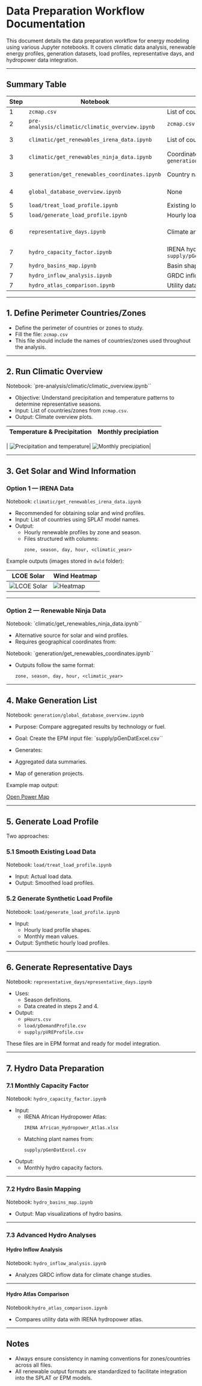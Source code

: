 # Data Preparation Workflow Documentation

This document details the data preparation workflow for energy modeling using various Jupyter notebooks. It covers climatic data analysis, renewable energy profiles, generation datasets, load profiles, representative days, and hydropower data integration.

---

## Summary Table

| Step | Notebook | Key Inputs | Key Outputs |
|------|----------|------------|-------------|
| 1 | `zcmap.csv` | List of countries/zones | Perimeter definition |
| 2 | `pre-analysis/climatic/climatic_overview.ipynb` | `zcmap.csv` | Climate overview plots |
| 3 | `climatic/get_renewables_irena_data.ipynb` | List of countries (SPLAT names) | Renewable profiles (solar, wind) |
| 3 | `climatic/get_renewables_ninja_data.ipynb` | Coordinates from `generation/get_renewables_coordinates.ipynb` | Renewable profiles (solar, wind) |
| 3 | `generation/get_renewables_coordinates.ipynb` | Country names or zones | Coordinates for Renewable Ninja |
| 4 | `global_database_overview.ipynb` | None | Generation project map, aggregated data |
| 5 | `load/treat_load_profile.ipynb` | Existing load data | Smoothed load profiles |
| 5 | `load/generate_load_profile.ipynb` | Hourly load shapes, monthly means | Synthetic load profiles |
| 6 | `representative_days.ipynb` | Climate and load profiles | `pHours.csv`, `load/pDemandProfile.csv`, `supply/pVREProfile.csv` |
| 7 | `hydro_capacity_factor.ipynb` | IRENA hydropower atlas, `supply/pGenDatExcel.csv` | Monthly hydro capacity factors |
| 7 | `hydro_basins_map.ipynb` | Basin shapefiles | Hydro basin maps |
| 7 | `hydro_inflow_analysis.ipynb` | GRDC inflow data | Inflow analysis |
| 7 | `hydro_atlas_comparison.ipynb` | Utility data, IRENA atlas | Atlas comparison plots |

---

## 1. Define Perimeter Countries/Zones

- Define the perimeter of countries or zones to study.
- Fill the file: `zcmap.csv`
- This file should include the names of countries/zones used throughout the analysis.

---

## 2. Run Climatic Overview

Notebook: `pre-analysis/climatic/climatic_overview.ipynb``
- Objective: Understand precipitation and temperature patterns to determine representative seasons.
- Input: List of countries/zones from `zcmap.csv`.
- Output: Climate overview plots.




| Temperature & Precipitation | Monthly precipiation |
|------------|--------------|
| 
![Precipitation and temperature](dwld/pre-analysis/scatter_annual_spatial_means_t2m_tp.png)| ![Monthly precipiation](dwld/pre-analysis/monthly_precipitation_heatmap.png)|


---

## 3. Get Solar and Wind Information

### Option 1 — IRENA Data

Notebook: `climatic/get_renewables_irena_data.ipynb`
- Recommended for obtaining solar and wind profiles.
- Input: List of countries using SPLAT model names.
- Output:
  - Hourly renewable profiles by zone and season.
  - Files structured with columns:
    ```
    zone, season, day, hour, <climatic_year>
    ```

Example outputs (images stored in `dwld` folder):

| LCOE Solar | Wind Heatmap |
|------------|--------------|
| ![LCOE Solar](dwld/pre-analysis/lcoe_solar.png) | ![Heatmap](dwld/pre-analysis/heatmap_solar.png) |

---
### Option 2 — Renewable Ninja Data

Notebook: `climatic/get_renewables_ninja_data.ipynb``
- Alternative source for solar and wind profiles.
- Requires geographical coordinates from:

Notebook: `generation/get_renewables_coordinates.ipynb``
- Outputs follow the same format:
  ```
  zone, season, day, hour, <climatic_year>
  ```
---

## 4. Make Generation List

Notebook: `generation/global_database_overview.ipynb`
- Purpose: Compare aggregated results by technology or fuel.
- Goal: Create the EPM input file: `supply/pGenDatExcel.csv``

- Generates:
- Aggregated data summaries.
- Map of generation projects.

Example map output:

[Open Power Map](dwld/pre-analysis/power_map.html)

---

## 5. Generate Load Profile

Two approaches:

### 5.1 Smooth Existing Load Data

Notebook: `load/treat_load_profile.ipynb`
- Input: Actual load data.
- Output: Smoothed load profiles.


### 5.2 Generate Synthetic Load Profile

Notebook: `load/generate_load_profile.ipynb`
- Input:
  - Hourly load profile shapes.
  - Monthly mean values.
- Output: Synthetic hourly load profiles.

---

## 6. Generate Representative Days

Notebook: `representative_days/epresentative_days.ipynb`

- Uses:
  - Season definitions.
  - Data created in steps 2 and 4.
- Output:
  - `pHours.csv`
  - `load/pDemandProfile.csv`
  - `supply/pVREProfile.csv`

These files are in EPM format and ready for model integration.

---

## 7. Hydro Data Preparation

### 7.1 Monthly Capacity Factor

Notebook: `hydro_capacity_factor.ipynb`

- Input:
  - IRENA African Hydropower Atlas:
    ```
    IRENA African_Hydropower_Atlas.xlsx
    ```
  - Matching plant names from:
    ```
    supply/pGenDatExcel.csv
    ```
- Output:
  - Monthly hydro capacity factors.

---

### 7.2 Hydro Basin Mapping

Notebook: `hydro_basins_map.ipynb`

- Output: Map visualizations of hydro basins.

---

### 7.3 Advanced Hydro Analyses

#### Hydro Inflow Analysis

Notebook: `hydro_inflow_analysis.ipynb`
- Analyzes GRDC inflow data for climate change studies.

---

#### Hydro Atlas Comparison

Notebook:`hydro_atlas_comparison.ipynb`
- Compares utility data with IRENA hydropower atlas.

---

## Notes

- Always ensure consistency in naming conventions for zones/countries across all files.
- All renewable output formats are standardized to facilitate integration into the SPLAT or EPM models.